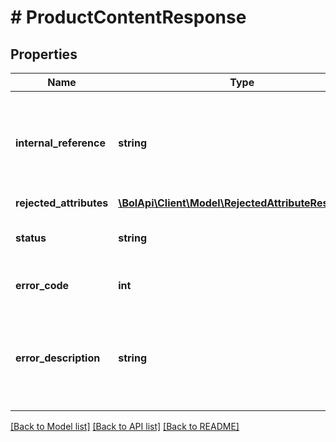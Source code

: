 # # ProductContentResponse

## Properties

Name | Type | Description | Notes
------------ | ------------- | ------------- | -------------
**internal_reference** | **string** | A user defined unique reference to identify the products in the upload. | [optional]
**rejected_attributes** | [**\BolApi\Client\Model\RejectedAttributeResponse[]**](RejectedAttributeResponse.md) |  | [optional]
**status** | **string** | The end status of the rejected attribute. | [optional]
**error_code** | **int** | The rejection error code. | [optional]
**error_description** | **string** | The rejection error message explains why the value was rejected. | [optional]

[[Back to Model list]](../../README.md#models) [[Back to API list]](../../README.md#endpoints) [[Back to README]](../../README.md)
